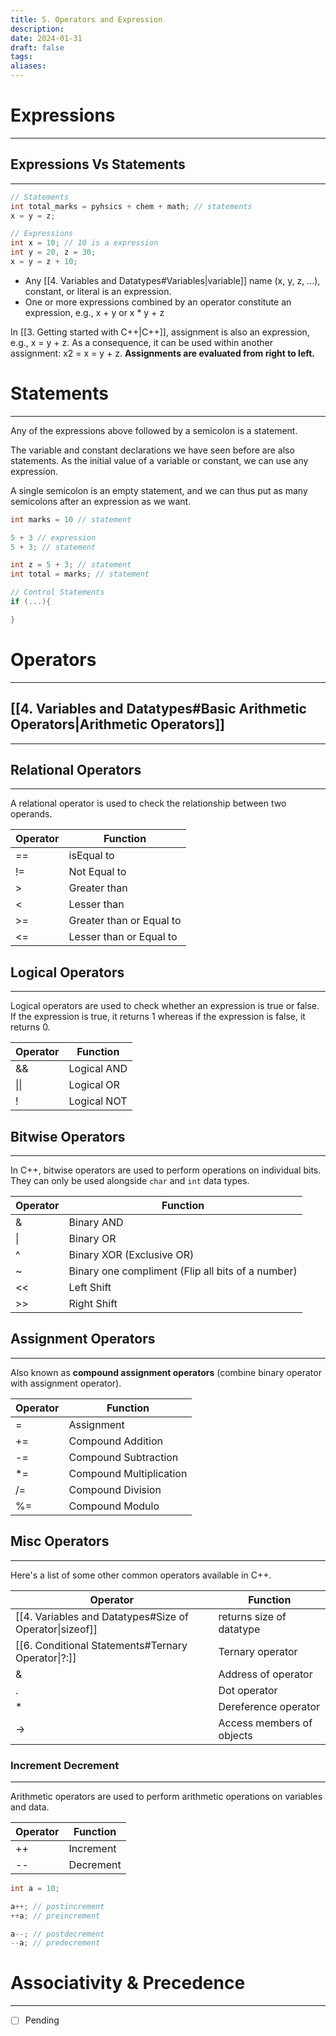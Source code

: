 ```yaml
---
title: 5. Operators and Expression
description: 
date: 2024-01-31
draft: false
tags: 
aliases:
---
```

# Expressions
---
## Expressions Vs Statements 
---
```cpp
// Statements 
int total_marks = pyhsics + chem + math; // statements 
x = y = z;

// Expressions
int x = 10; // 10 is a expression 
int y = 20, z = 30;
x = y = z + 10;
```
- Any [[4. Variables and Datatypes#Variables|variable]] name (x, y, z, ...), constant, or literal is an expression.
- One or more expressions combined by an operator constitute an expression, e.g., x + y or x * y  + z

In [[3. Getting started with C++|C++]], assignment is also an expression, e.g., x = y + z. As a consequence, it can be used within another assignment: x2 = x = y + z.
**Assignments are evaluated from right to left.**
# Statements
---
Any of the expressions above followed by a semicolon is a statement.

The variable and constant declarations we have seen before are also statements. As the initial value of a variable or constant, we can use any expression.

A single semicolon is an empty statement, and we can thus put as many semicolons after an expression as we want.
```cpp
int marks = 10 // statement 

5 + 3 // expression 
5 + 3; // statement 

int z = 5 + 3; // statement 
int total = marks; // statement 

// Control Statements 
if (...){

}
```
# Operators 
---
## [[4. Variables and Datatypes#Basic Arithmetic Operators|Arithmetic Operators]]
---
## Relational Operators 
---
A relational operator  is used to check the relationship between two operands.

| Operator | Function |
| ---- | ---- |
| == | isEqual to  |
| != | Not Equal to |
| > | Greater than |
| < | Lesser than |
| >= | Greater than or Equal to |
| <= | Lesser than or Equal to  |
## Logical Operators
---
Logical operators are used to check whether an expression is true or false. If the expression is true, it returns 1 whereas if the expression is false, it returns 0.

| Operator | Function |
| ---- | ---- |
| && | Logical AND |
| \|\| | Logical OR |
| ! | Logical NOT |
## Bitwise Operators 
---
In C++, bitwise operators are used to perform operations on individual bits. They can only be used alongside `char` and `int` data types.

| Operator | Function |
| ---- | ---- |
| & | Binary AND |
| \| | Binary OR |
| ^ | Binary XOR (Exclusive OR) |
| ~ | Binary one compliment (Flip all bits of a number) |
| << | Left Shift |
| >> | Right Shift |
## Assignment Operators 
---
Also known as **compound assignment operators** (combine binary operator with assignment operator).

| Operator | Function |
| ---- | ---- |
| = | Assignment  |
| += | Compound Addition |
| -= | Compound Subtraction |
| *= | Compound Multiplication |
| /= | Compound Division |
| %= | Compound Modulo  |
## Misc Operators 
---
Here's a list of some other common operators available in C++.

| Operator | Function |
| ---- | ---- |
| \[\[4. Variables and Datatypes#Size of Operator\|sizeof\]\] | returns size of datatype |
| \[\[6. Conditional Statements#Ternary Operator\|?:\]\] | Ternary operator |
| & | Address of operator |
| . | Dot operator |
| * | Dereference operator  |
| -> | Access members of objects |
### Increment Decrement
---
Arithmetic operators are used to perform arithmetic operations on variables and data.

| Operator | Function |
| ---- | ---- |
| ++ | Increment  |
| -- | Decrement  |
```cpp
int a = 10;

a++; // postincrement
++a; // preincrement

a--; // postdecrement
--a; // predecrement
```


# Associativity & Precedence
---
- [ ] Pending